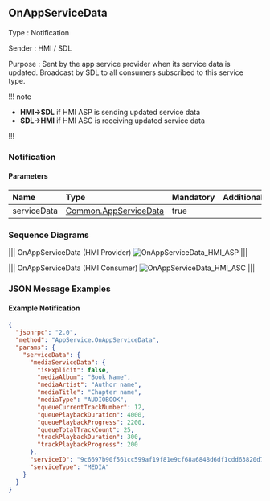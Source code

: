 ## OnAppServiceData

Type
: Notification

Sender
: HMI / SDL

Purpose
: Sent by the app service provider when its service data is updated. Broadcast by SDL to all consumers subscribed to this service type.

!!! note

* **HMI->SDL** if HMI <span title="App Service Provider">ASP</span> is sending updated service data  
* **SDL->HMI** if HMI <span title="App Service Consumer">ASC</span> is receiving updated service data

!!!

### Notification

#### Parameters

|Name|Type|Mandatory|Additional|
|:---|:---|:--------|:---------|
|serviceData|[Common.AppServiceData](../../common/structs/#appservicedata)|true||

### Sequence Diagrams

|||
OnAppServiceData (HMI Provider)
![OnAppServiceData_HMI_ASP](./assets/OnAppServiceData_HMI_ASP.png)
|||

|||
OnAppServiceData (HMI Consumer)
![OnAppServiceData_HMI_ASC](./assets/OnAppServiceData_HMI_ASC.png)
|||

### JSON Message Examples

#### Example Notification

```json
{
  "jsonrpc": "2.0",
  "method": "AppService.OnAppServiceData",
  "params": {
    "serviceData": {
      "mediaServiceData": {
        "isExplicit": false,
        "mediaAlbum": "Book Name",
        "mediaArtist": "Author name",
        "mediaTitle": "Chapter name",
        "mediaType": "AUDIOBOOK",
        "queueCurrentTrackNumber": 12,
        "queuePlaybackDuration": 4000,
        "queuePlaybackProgress": 2200,
        "queueTotalTrackCount": 25,
        "trackPlaybackDuration": 300,
        "trackPlaybackProgress": 200
      },
      "serviceID": "9c6697b90f561cc599af19f81e9cf68a6848d6df1cdd63820d75ebfd7c727a20",
      "serviceType": "MEDIA"
    }
  }
}
```
